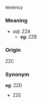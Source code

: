 leniency
### Meaning
+ _adj_: ZZA
    + __eg__: ZZB

### Origin

ZZC

### Synonym

__eg__: ZZD

+ ZZE


